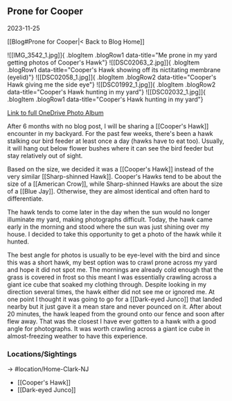 
## Prone for Cooper
2023-11-25

[[Blog#Prone for Cooper|< Back to Blog Home]]

![[IMG_3542_1.jpg]]{ .blogItem .blogRow1 data-title="Me prone in my yard getting photos of Cooper's Hawk"}
![[DSC02063_2.jpg]]{ .blogItem .blogRow1 data-title="Cooper's Hawk showing off its nictitating membrane (eyelid)"}
![[DSC02058_1.jpg]]{ .blogItem .blogRow2 data-title="Cooper's Hawk giving me the side eye"}
![[DSC01992_1.jpg]]{ .blogItem .blogRow2 data-title="Cooper's Hawk hunting in my yard"}
![[DSC02032_1.jpg]]{ .blogItem .blogRow1 data-title="Cooper's Hawk hunting in my yard"}

[Link to full OneDrive Photo Album](https://1drv.ms/f/s!AvaIuMdCo_w-hORMKTugNvDrBv45Tw?e=DDqpL4)

After 6 months with no blog post, I will be sharing a [[Cooper's Hawk]] encounter in my backyard. For the past few weeks, there's been a hawk stalking our bird feeder at least once a day (hawks have to eat too). Usually, it will hang out below flower bushes where it can see the bird feeder but stay relatively out of sight.

Based on the size, we decided it was a [[Cooper's Hawk]] instead of the very similar [[Sharp-shinned Hawk]]. Cooper's Hawks tend to be about the size of a [[American Crow]], while Sharp-shinned Hawks are about the size of a [[Blue Jay]]. Otherwise, they are almost identical and often hard to differentiate.

The hawk tends to come later in the day when the sun would no longer illuminate my yard, making photographs difficult. Today, the hawk came early in the morning and stood where the sun was just shining over my house. I decided to take this opportunity to get a photo of the hawk while it hunted. 

The best angle for photos is usually to be eye-level with the bird and since this was a short hawk, my best option was to crawl prone across my yard and hope it did not spot me. The mornings are already cold enough that the grass is covered in frost so this meant I was essentially crawling across a giant ice cube that soaked my clothing through. Despite looking in my direction several times, the hawk either did not see me or ignored me. At one point I thought it was going to go for a [[Dark-eyed Junco]] that landed nearby but it just gave it a mean stare and never pounced on it. After about 20 minutes, the hawk leaped from the ground onto our fence and soon after flew away. That was the closest I have ever gotten to a hawk with a good angle for photographs. It was worth crawling across a giant ice cube in almost-freezing weather to have this experience.


### Locations/Sightings

-> #location/Home-Clark-NJ 

- [[Cooper's Hawk]]
- [[Dark-eyed Junco]]